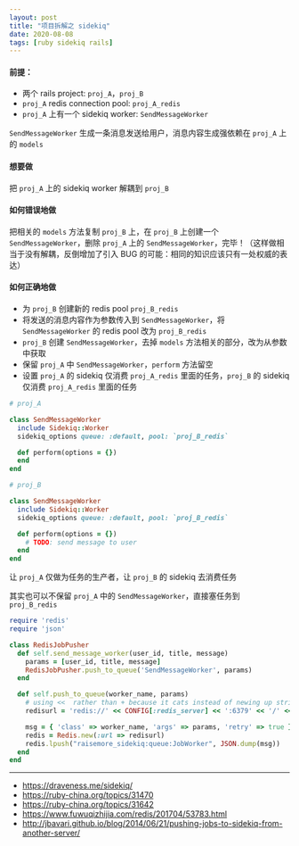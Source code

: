 ```yaml
---
layout: post
title: "项目拆解之 sidekiq"
date: 2020-08-08
tags: [ruby sidekiq rails]
---
```


#### 前提：

* 两个 rails project: `proj_A`，`proj_B`
* `proj_A` redis connection pool: `proj_A_redis`
* `proj_A` 上有一个 sidekiq worker: `SendMessageWorker`

`SendMessageWorker` 生成一条消息发送给用户，消息内容生成强依赖在 `proj_A` 上的 `models`


#### 想要做

把 `proj_A` 上的 sidekiq worker 解耦到 `proj_B`

#### 如何错误地做

把相关的 `models` 方法复制 `proj_B` 上，在 `proj_B` 上创建一个 `SendMessageWorker`，删除 `proj_A` 上的 `SendMessageWorker`，完毕！（这样做相当于没有解耦，反倒增加了引入 BUG 的可能：相同的知识应该只有一处权威的表达）

#### 如何正确地做

* 为 `proj_B` 创建新的 redis pool `proj_B_redis`
* 将发送的消息内容作为参数传入到 `SendMessageWorker`，将 `SendMessageWorker` 的 redis pool 改为 `proj_B_redis`
* `proj_B` 创建 `SendMessageWorker`，去掉 `models` 方法相关的部分，改为从参数中获取
* 保留 `proj_A` 中 `SendMessageWorker`，`perform` 方法留空
* 设置 `proj_A` 的 sidekiq 仅消费 `proj_A_redis` 里面的任务，`proj_B` 的 sidekiq 仅消费 `proj_A_redis` 里面的任务

```ruby
# proj_A

class SendMessageWorker
  include Sidekiq::Worker
  sidekiq_options queue: :default, pool: `proj_B_redis`

  def perform(options = {})
  end
end
```

```ruby
# proj_B

class SendMessageWorker
  include Sidekiq::Worker
  sidekiq_options queue: :default, pool: `proj_B_redis`

  def perform(options = {})
    # TODO: send message to user
  end
end
```

让 `proj_A` 仅做为任务的生产者，让 `proj_B` 的 sidekiq 去消费任务

其实也可以不保留 `proj_A` 中的 `SendMessageWorker`，直接塞任务到 `proj_B_redis`

```ruby
require 'redis'
require 'json'

class RedisJobPusher
  def self.send_message_worker(user_id, title, message)
    params = [user_id, title, message]
    RedisJobPusher.push_to_queue('SendMessageWorker', params)
  end

  def self.push_to_queue(worker_name, params)
    # using <<  rather than + because it cats instead of newing up string objects
    redisurl = 'redis://' << CONFIG[:redis_server] << ':6379' << '/' << CONFIG[:redis_db_num]

    msg = { 'class' => worker_name, 'args' => params, 'retry' => true }
    redis = Redis.new(:url => redisurl)
    redis.lpush("raisemore_sidekiq:queue:JobWorker", JSON.dump(msg))
  end
end
```

---

* https://draveness.me/sidekiq/
* https://ruby-china.org/topics/31470
* https://ruby-china.org/topics/31642
* https://www.fuwuqizhijia.com/redis/201704/53783.html
* http://jbavari.github.io/blog/2014/06/21/pushing-jobs-to-sidekiq-from-another-server/

